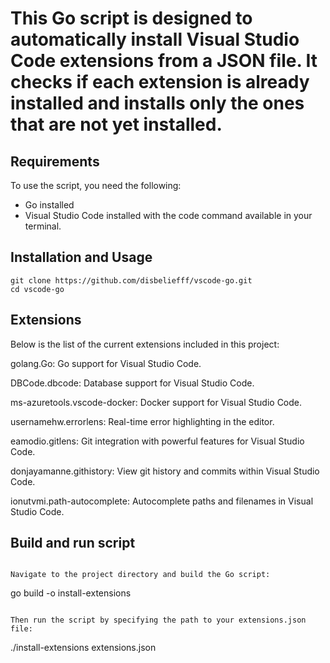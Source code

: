 # This Go script is designed to automatically install Visual Studio Code extensions from a JSON file. It checks if each extension is already installed and installs only the ones that are not yet installed.

## Requirements 
To use the script, you need the following:
- Go installed
- Visual Studio Code installed with the code command available in your terminal.

## Installation and Usage

```
git clone https://github.com/disbeliefff/vscode-go.git
cd vscode-go
```

## Extensions

Below is the list of the current extensions included in this project:

golang.Go: Go support for Visual Studio Code.

DBCode.dbcode: Database support for Visual Studio Code.

ms-azuretools.vscode-docker: Docker support for Visual Studio Code.

usernamehw.errorlens: Real-time error highlighting in the editor.

eamodio.gitlens: Git integration with powerful features for Visual Studio Code.

donjayamanne.githistory: View git history and commits within Visual Studio Code.

ionutvmi.path-autocomplete: Autocomplete paths and filenames in Visual Studio Code.

## Build and run script 

```

Navigate to the project directory and build the Go script:

```
go build -o install-extensions
```

Then run the script by specifying the path to your extensions.json file:

```
./install-extensions extensions.json
```
